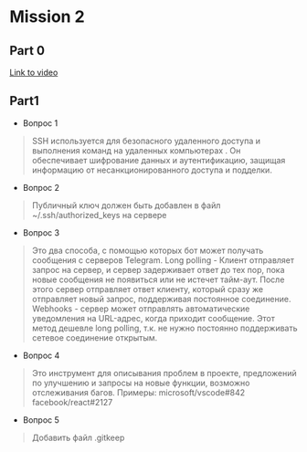 # Mission 2

## Part 0

[Link to video](https://youtu.be/LCPQv4Xa7p0)

## Part1

- Вопрос 1	 
> SSH используется для безопасного удаленного доступа и выполнения команд на удаленных компьютерах . Он обеспечивает шифрование данных и аутентификацию, защищая информацию от несанкционированного доступа и подделки.  

- Вопрос 2	 
> Публичный ключ должен быть добавлен в файл ~/.ssh/authorized_keys на сервере  

- Вопрос 3	 
> Это два способа, с помощью которых бот может получать сообщения с серверов Telegram. Long polling - Клиент отправляет запрос на сервер, и сервер задерживает ответ до тех пор, пока новые сообщения не появиться или не истечет тайм-аут. После этого сервер отправляет ответ клиенту, который сразу же отправляет новый запрос, поддерживая постоянное соединение. Webhooks - сервер может отправлять автоматические уведомления на URL-адрес, когда приходит сообщение. Этот метод дешевле long polling, т.к. не нужно постоянно поддерживать сетевое соединение открытым.  

- Вопрос 4	 
> Это инструмент для описывания проблем в проекте, предложений по улучшению и запросы на новые функции, возможно отслеживания багов. Примеры: microsoft/vscode#842 facebook/react#2127  

- Вопрос 5	 
> Добавить файл .gitkeep  

